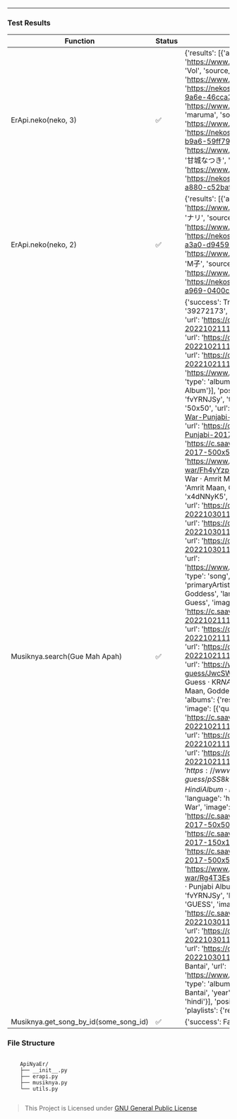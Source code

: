 

---

### Test Results

| Function | Status | Result |
|---|---|---|
| ErApi.neko(neko, 3) | ✅ | {'results': [{'artist_href': 'https://www.pixiv.net/en/users/27016971', 'artist_name': 'Vol', 'source_url': 'https://www.pixiv.net/en/artworks/87892375', 'url': 'https://nekos.best/api/v2/neko/2da7e99f-efe9-462d-9a6e-46cca3d4363b.png'}, {'artist_href': 'https://www.pixiv.net/en/users/12501110', 'artist_name': 'maruma', 'source_url': 'https://www.pixiv.net/en/artworks/78293758', 'url': 'https://nekos.best/api/v2/neko/9fd4bc89-a093-4087-b9a6-59ff79d978f6.png'}, {'artist_href': 'https://www.pixiv.net/en/users/3036679', 'artist_name': '甘城なつき', 'source_url': 'https://www.pixiv.net/en/artworks/72067659', 'url': 'https://nekos.best/api/v2/neko/69756a7d-5ae0-4512-a880-c52baf3e2de4.png'}]} |
| ErApi.neko(neko, 2) | ✅ | {'results': [{'artist_href': 'https://www.pixiv.net/en/users/17745241', 'artist_name': 'ナリ', 'source_url': 'https://www.pixiv.net/en/artworks/81113903', 'url': 'https://nekos.best/api/v2/neko/fcd26adb-3116-4abf-a3a0-d94593e44bbf.png'}, {'artist_href': 'https://www.pixiv.net/en/users/3335418', 'artist_name': 'M子', 'source_url': 'https://www.pixiv.net/en/artworks/92599593', 'url': 'https://nekos.best/api/v2/neko/770cafb8-452f-493d-a969-0400c869f049.png'}]} |
| Musiknya.search(Gue Mah Apah) | ✅ | {'success': True, 'data': {'topQuery': {'results': [{'id': '39272173', 'title': 'I Guess', 'image': [{'quality': '50x50', 'url': 'https://c.saavncdn.com/949/I-Guess-Hindi-2022-20221021113153-50x50.jpg'}, {'quality': '150x150', 'url': 'https://c.saavncdn.com/949/I-Guess-Hindi-2022-20221021113153-150x150.jpg'}, {'quality': '500x500', 'url': 'https://c.saavncdn.com/949/I-Guess-Hindi-2022-20221021113153-500x500.jpg'}], 'url': 'https://www.jiosaavn.com/album/i-guess/pSS8kuIkjDY_', 'type': 'album', 'language': 'hindi', 'description': 'Hindi Album'}], 'position': 0}, 'songs': {'results': [{'id': 'fvYRNJSy', 'title': 'Guerrilla War', 'image': [{'quality': '50x50', 'url': 'https://c.saavncdn.com/235/Guerrilla-War-Punjabi-2017-50x50.jpg'}, {'quality': '150x150', 'url': 'https://c.saavncdn.com/235/Guerrilla-War-Punjabi-2017-150x150.jpg'}, {'quality': '500x500', 'url': 'https://c.saavncdn.com/235/Guerrilla-War-Punjabi-2017-500x500.jpg'}], 'album': 'Guerrilla War', 'url': 'https://www.jiosaavn.com/song/guerrilla-war/Fh4yYzp6ZEo', 'type': 'song', 'description': 'Guerrilla War · Amrit Maan', 'primaryArtists': 'Amrit Maan', 'singers': 'Amrit Maan, Goddess', 'language': 'punjabi'}, {'id': 'x4dNNyK5', 'title': 'GUESS', 'image': [{'quality': '50x50', 'url': 'https://c.saavncdn.com/722/GUESS-Hindi-2022-20221030113051-50x50.jpg'}, {'quality': '150x150', 'url': 'https://c.saavncdn.com/722/GUESS-Hindi-2022-20221030113051-150x150.jpg'}, {'quality': '500x500', 'url': 'https://c.saavncdn.com/722/GUESS-Hindi-2022-20221030113051-500x500.jpg'}], 'album': 'GUESS', 'url': 'https://www.jiosaavn.com/song/guess/CFwPfzpJfAY', 'type': 'song', 'description': 'GUESS · Emiway Bantai', 'primaryArtists': 'Emiway Bantai', 'singers': 'Amrit Maan, Goddess', 'language': 'hindi'}, {'id': 'Woyhfg0D', 'title': 'I Guess', 'image': [{'quality': '50x50', 'url': 'https://c.saavncdn.com/949/I-Guess-Hindi-2022-20221021113153-50x50.jpg'}, {'quality': '150x150', 'url': 'https://c.saavncdn.com/949/I-Guess-Hindi-2022-20221021113153-150x150.jpg'}, {'quality': '500x500', 'url': 'https://c.saavncdn.com/949/I-Guess-Hindi-2022-20221021113153-500x500.jpg'}], 'album': 'I Guess', 'url': 'https://www.jiosaavn.com/song/i-guess/JwcSWRJXB3c', 'type': 'song', 'description': 'I Guess · KR$NA', 'primaryArtists': 'KR$NA', 'singers': 'Amrit Maan, Goddess', 'language': 'hindi'}], 'position': 1}, 'albums': {'results': [{'id': '39272173', 'title': 'I Guess', 'image': [{'quality': '50x50', 'url': 'https://c.saavncdn.com/949/I-Guess-Hindi-2022-20221021113153-50x50.jpg'}, {'quality': '150x150', 'url': 'https://c.saavncdn.com/949/I-Guess-Hindi-2022-20221021113153-150x150.jpg'}, {'quality': '500x500', 'url': 'https://c.saavncdn.com/949/I-Guess-Hindi-2022-20221021113153-500x500.jpg'}], 'artist': 'KR$NA', 'url': 'https://www.jiosaavn.com/album/i-guess/pSS8kuIkjDY_', 'type': 'album', 'description': '2022 · Hindi Album · KR$NA', 'year': '2022', 'songIds': 'Woyhfg0D', 'language': 'hindi'}, {'id': '11647021', 'title': 'Guerrilla War', 'image': [{'quality': '50x50', 'url': 'https://c.saavncdn.com/235/Guerrilla-War-Punjabi-2017-50x50.jpg'}, {'quality': '150x150', 'url': 'https://c.saavncdn.com/235/Guerrilla-War-Punjabi-2017-150x150.jpg'}, {'quality': '500x500', 'url': 'https://c.saavncdn.com/235/Guerrilla-War-Punjabi-2017-500x500.jpg'}], 'artist': 'Amrit Maan', 'url': 'https://www.jiosaavn.com/album/guerrilla-war/Rg4T3Es1mSM_', 'type': 'album', 'description': '2017 · Punjabi Album · Amrit Maan', 'year': '2017', 'songIds': 'fvYRNJSy', 'language': 'punjabi'}, {'id': '39502353', 'title': 'GUESS', 'image': [{'quality': '50x50', 'url': 'https://c.saavncdn.com/722/GUESS-Hindi-2022-20221030113051-50x50.jpg'}, {'quality': '150x150', 'url': 'https://c.saavncdn.com/722/GUESS-Hindi-2022-20221030113051-150x150.jpg'}, {'quality': '500x500', 'url': 'https://c.saavncdn.com/722/GUESS-Hindi-2022-20221030113051-500x500.jpg'}], 'artist': 'Emiway Bantai', 'url': 'https://www.jiosaavn.com/album/guess/DUhWxLc1YKg_', 'type': 'album', 'description': '2022 · Hindi Album · Emiway Bantai', 'year': '2022', 'songIds': 'x4dNNyK5', 'language': 'hindi'}], 'position': 2}, 'artists': {'results': [], 'position': 4}, 'playlists': {'results': [], 'position': 3}}} |
| Musiknya.get_song_by_id(some_song_id) | ✅ | {'success': False, 'message': 'song not found'} |

### File Structure

```

    ApiNyaEr/
    ├── __init__.py
    ├── erapi.py
    ├── musiknya.py
    └── utils.py
    
```


> This Project is Licensed under [GNU General Public License](https://github.com/ErRickow/ApiNyaEr/blob/Er/LICENSE)